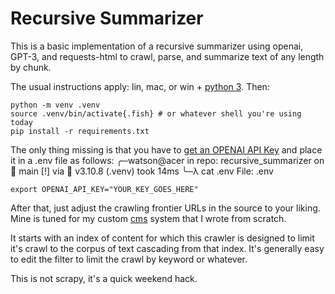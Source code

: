 # Recursive Summarizer

This is a basic implementation of a recursive summarizer using openai, GPT-3, and requests-html to crawl, parse, and summarize text of any length by chunk.

The usual instructions apply: lin, mac, or win + [python 3](https://docs.python.org/3.11/whatsnew/3.11.html). Then:

    python -m venv .venv
    source .venv/bin/activate{.fish} # or whatever shell you're using today
    pip install -r requirements.txt

The only thing missing is that you have to [get an OPENAI API Key](https://beta.openai.com/account/api-keys) and place it in a .env file as follows: 
     ╭─watson@acer in repo: recursive_summarizer on  main [!] via  v3.10.8 (.venv) took 14ms
     ╰─λ cat .env
     File: .env

    export OPENAI_API_KEY="YOUR_KEY_GOES_HERE"

After that, just adjust the crawling frontier URLs in the source to your liking. Mine is tuned for my custom [cms](https://github.com/davidthewatson/cms) system that I wrote from scratch. 

It starts with an index of content for which this crawler is designed to limit it's crawl to the corpus of text cascading from that index. It's generally easy to edit the filter to limit the crawl by keyword or whatever. 

This is not scrapy, it's a quick weekend hack.

